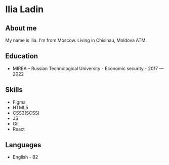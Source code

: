 # Ilia  Ladin

## About me
My name is Ilia. I'm from Moscow. Living in Chisinau, Moldova ATM.
## Education
- MIREA – Russian Technological University - Economic security - 2017 — 2022
## Skills
- Figma
- HTML5
- CSS3(SCSS)
- JS
- Git
- React
## Languages
- English - B2
